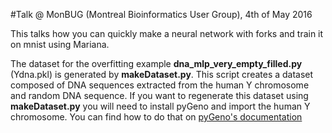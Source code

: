 #Talk @ MonBUG (Montreal Bioinformatics User Group), 4th of May 2016

This talks how you can quickly make a neural network with forks and train it on mnist using Mariana.

The dataset for the overfitting example **dna_mlp_very_empty_filled.py** (Ydna.pkl) is generated by **makeDataset.py**. This script creates a dataset composed of DNA sequences extracted from the human Y chromosome and random DNA sequence. If you want to regenerate this dataset using **makeDataset.py** you will need to install pyGeno and import the human Y chromosome. You can find how to do that on [pyGeno's documentation](https://github.com/tariqdaouda/pyGeno)
